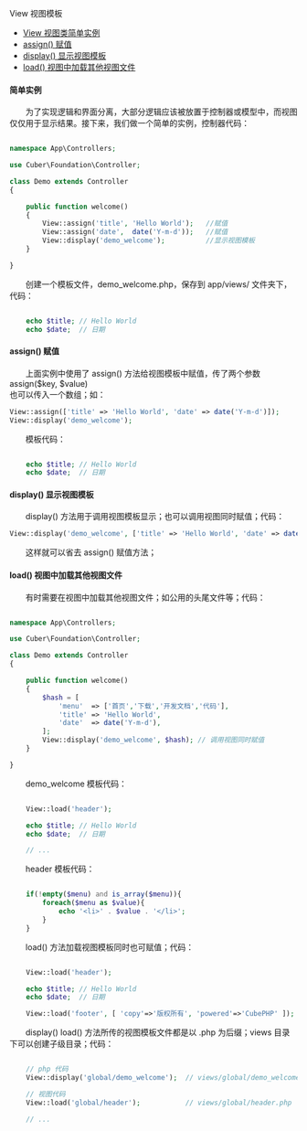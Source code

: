 View 视图模板

- [View 视图类简单实例](#view)
- [assign() 赋值](#assign)
- [display() 显示视图模板](#display)
- [load() 视图中加载其他视图文件](#load)

#### <a name="view">简单实例</a>


　　为了实现逻辑和界面分离，大部分逻辑应该被放置于控制器或模型中，而视图仅仅用于显示结果。接下来，我们做一个简单的实例，控制器代码：
```php

namespace App\Controllers;

use Cuber\Foundation\Controller;

class Demo extends Controller
{

    public function welcome()
    {
		View::assign('title', 'Hello World');   //赋值
		View::assign('date',  date('Y-m-d'));   //赋值
		View::display('demo_welcome');          //显示视图模板
	}

}

```


　　创建一个模板文件，demo_welcome.php，保存到 app/views/ 文件夹下，代码：
```php

	echo $title; // Hello World
	echo $date;  // 日期

```


#### <a name="assign">assign() 赋值</a>


　　上面实例中使用了 assign() 方法给视图模板中赋值，传了两个参数 assign($key, $value)<br />
也可以传入一个数组；如：


```php
View::assign(['title' => 'Hello World', 'date' => date('Y-m-d')]);
View::display('demo_welcome');
```

　　模板代码：

```php

	echo $title; // Hello World
	echo $date;  // 日期

```


#### <a name="display">display() 显示视图模板</a>


　　display() 方法用于调用视图模板显示；也可以调用视图同时赋值；代码：

```php
View::display('demo_welcome', ['title' => 'Hello World', 'date' => date('Y-m-d')]); // 调用视图同时赋值
```

　　这样就可以省去 assign() 赋值方法；



#### <a name="load">load() 视图中加载其他视图文件</a>


　　有时需要在视图中加载其他视图文件；如公用的头尾文件等；代码：

```php

namespace App\Controllers;

use Cuber\Foundation\Controller;

class Demo extends Controller
{

    public function welcome()
    {
		$hash = [
			'menu'  => ['首页','下载','开发文档','代码'],
			'title' => 'Hello World',
			'date'  => date('Y-m-d'),
		];
		View::display('demo_welcome', $hash); // 调用视图同时赋值
	}

}

```

　　demo_welcome 模板代码：

```php

	View::load('header');

	echo $title; // Hello World
	echo $date;  // 日期

	// ...

```


　　header 模板代码：

```php

	if(!empty($menu) and is_array($menu)){
		foreach($menu as $value){
			echo '<li>' . $value . '</li>';
		}
	}

```



　　load() 方法加载视图模板同时也可赋值；代码：

```php

	View::load('header');

	echo $title; // Hello World
	echo $date;  // 日期

	View::load('footer', [ 'copy'=>'版权所有', 'powered'=>'CubePHP' ]); // 赋值

```

　　display() load() 方法所传的视图模板文件都是以 .php 为后缀；views 目录下可以创建子级目录；代码：
```php

	// php 代码
	View::display('global/demo_welcome');  // views/global/demo_welcome.php

	// 视图代码
	View::load('global/header');           // views/global/header.php

	// ...
```
